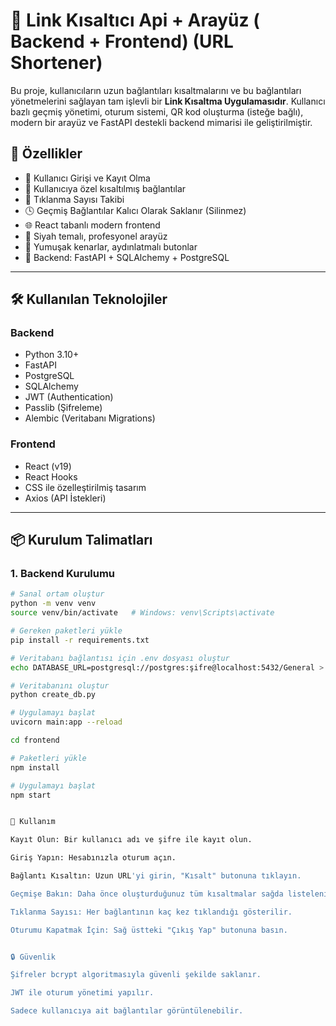 # 🔗 Link Kısaltıcı Api + Arayüz ( Backend + Frontend)  (URL Shortener)

Bu proje, kullanıcıların uzun bağlantıları kısaltmalarını ve bu bağlantıları yönetmelerini sağlayan tam işlevli bir **Link Kısaltma Uygulamasıdır**. Kullanıcı bazlı geçmiş yönetimi, oturum sistemi, QR kod oluşturma (isteğe bağlı), modern bir arayüz ve FastAPI destekli backend mimarisi ile geliştirilmiştir.

## 🚀 Özellikler

- 🔐 Kullanıcı Girişi ve Kayıt Olma
- 📌 Kullanıcıya özel kısaltılmış bağlantılar
- 🔢 Tıklanma Sayısı Takibi
- 🕓 Geçmiş Bağlantılar Kalıcı Olarak Saklanır (Silinmez)
- 🌐 React tabanlı modern frontend
- 🖤 Siyah temalı, profesyonel arayüz
- 🎨 Yumuşak kenarlar, aydınlatmalı butonlar
- 🧪 Backend: FastAPI + SQLAlchemy + PostgreSQL

---

## 🛠️ Kullanılan Teknolojiler

### Backend
- Python 3.10+
- FastAPI
- PostgreSQL
- SQLAlchemy
- JWT (Authentication)
- Passlib (Şifreleme)
- Alembic (Veritabanı Migrations)

### Frontend
- React (v19)
- React Hooks
- CSS ile özelleştirilmiş tasarım
- Axios (API İstekleri)

---

## 📦 Kurulum Talimatları

### 1. Backend Kurulumu

```bash
# Sanal ortam oluştur
python -m venv venv
source venv/bin/activate   # Windows: venv\Scripts\activate

# Gereken paketleri yükle
pip install -r requirements.txt

# Veritabanı bağlantısı için .env dosyası oluştur
echo DATABASE_URL=postgresql://postgres:şifre@localhost:5432/General > .env

# Veritabanını oluştur
python create_db.py

# Uygulamayı başlat
uvicorn main:app --reload

cd frontend

# Paketleri yükle
npm install

# Uygulamayı başlat
npm start


🧪 Kullanım

Kayıt Olun: Bir kullanıcı adı ve şifre ile kayıt olun.

Giriş Yapın: Hesabınızla oturum açın.

Bağlantı Kısaltın: Uzun URL'yi girin, "Kısalt" butonuna tıklayın.

Geçmişe Bakın: Daha önce oluşturduğunuz tüm kısaltmalar sağda listelenir.

Tıklanma Sayısı: Her bağlantının kaç kez tıklandığı gösterilir.

Oturumu Kapatmak İçin: Sağ üstteki "Çıkış Yap" butonuna basın.


🔒 Güvenlik

Şifreler bcrypt algoritmasıyla güvenli şekilde saklanır.

JWT ile oturum yönetimi yapılır.

Sadece kullanıcıya ait bağlantılar görüntülenebilir.